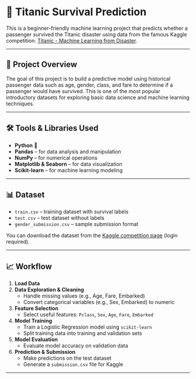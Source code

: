 # 🚢 Titanic Survival Prediction

This is a beginner-friendly machine learning project that predicts whether a passenger survived the Titanic disaster using data from the famous Kaggle competition: [Titanic - Machine Learning from Disaster](https://www.kaggle.com/competitions/titanic).

---

## 📌 Project Overview

The goal of this project is to build a predictive model using historical passenger data such as age, gender, class, and fare to determine if a passenger would have survived. This is one of the most popular introductory datasets for exploring basic data science and machine learning techniques.

---

## 🛠️ Tools & Libraries Used

- **Python** 🐍
- **Pandas** – for data analysis and manipulation
- **NumPy** – for numerical operations
- **Matplotlib & Seaborn** – for data visualization
- **Scikit-learn** – for machine learning modeling

---

## 📊 Dataset

- `train.csv` – training dataset with survival labels
- `test.csv` – test dataset without labels
- `gender_submission.csv` – sample submission format

You can download the dataset from the [Kaggle competition page](https://www.kaggle.com/competitions/titanic/data) (login required).

---

## 📈 Workflow

1. **Load Data**
2. **Data Exploration & Cleaning**
   - Handle missing values (e.g., Age, Fare, Embarked)
   - Convert categorical variables (e.g., Sex, Embarked) to numeric
3. **Feature Selection**
   - Select useful features: `Pclass`, `Sex`, `Age`, `Fare`, `Embarked`
4. **Model Training**
   - Train a Logistic Regression model using `scikit-learn`
   - Split training data into training and validation sets
5. **Model Evaluation**
   - Evaluate model accuracy on validation data
6. **Prediction & Submission**
   - Make predictions on the test dataset
   - Generate a `submission.csv` file for Kaggle

---



